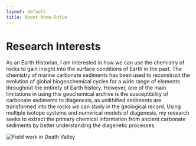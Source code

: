 ```yaml
---
layout: default
title: About Anne-Sofie
---
```


<h1>Research Interests</h1>

As an Earth Historian, I am interested in how we can use the chemistry of rocks to gain insight into the surface conditions of Earth in the past. The chemistry of marine carbonate sediments has been used to reconstruct the evolution of global biogeochemical cycles for a wide range of elements throughout the entirety of Earth history. However, one of the main limitations in using this geochemical archive is the susceptibility of carbonate sediments to diagenesis, as unlithified sediments are transformed into the rocks we can study in the geological record. Using multiple isotope systems and numerical models of diagenesis, my research seeks to extract the primary chemical information from ancient carbonate sediments by better understanding the diagenetic processes.

![Field work in Death Valley](Anne-SofieAhm.github.io/DSC_0086.JPG) 
